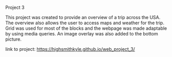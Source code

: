 Project 3 

This project was created to provide an overview of a trip across the USA. The overview also allows the user to access maps and weather for the trip. Grid was used for most of the blocks and the webpage was made adaptable by using media queries. An image overlay was also added to the bottom picture. 


link to project: https://highsmithkyle.github.io/web_project_3/
